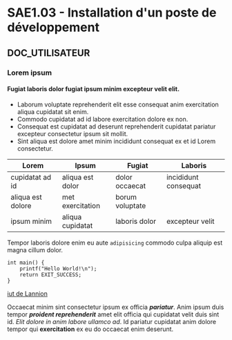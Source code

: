 # SAE1.03 - Installation d'un poste de développement
## DOC_UTILISATEUR
### Lorem ipsum
#### Fugiat laboris dolor fugiat ipsum minim excepteur velit elit.

- Laborum voluptate reprehenderit elit esse consequat anim exercitation aliqua cupidatat sit enim.
- Commodo cupidatat ad id labore exercitation dolore ex non.
- Consequat est cupidatat ad deserunt reprehenderit cupidatat pariatur excepteur consectetur ipsum sit mollit.
- Sint aliqua est dolore amet minim incididunt consequat ex et id Lorem consectetur.

|Lorem|Ipsum|Fugiat|Laboris|
|-----|-----|------|-------|
|cupidatat ad id|aliqua est dolor|dolor occaecat|incididunt consequat|
|aliqua est dolore|met exercitation|borum voluptate|
|ipsum minim|aliqua cupidatat|laboris dolor|excepteur velit|Ut in quis|

Tempor laboris dolore enim eu aute `adipisicing` commodo culpa aliquip est magna cillum dolor.

```
int main() {
    printf("Hello World!\n");
    return EXIT_SUCCESS;
}
```

[iut de Lannion](https://iut-lannion.univ-rennes.fr)

Occaecat minim sint consectetur ipsum ex officia **_pariatur_**. Anim ipsum duis tempor ***proident reprehenderit*** amet elit officia qui cupidatat velit duis sint id. *Elit dolore in anim labore ullamco ad*. Id pariatur cupidatat anim dolore tempor qui **exercitation** ex eu do occaecat enim deserunt.